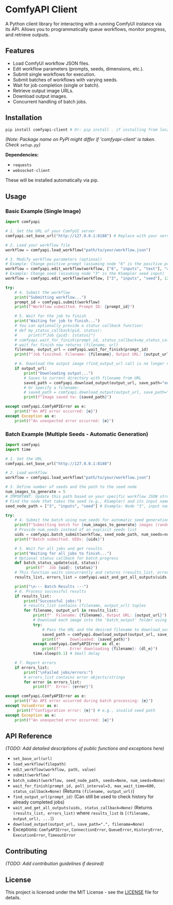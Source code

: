 # ComfyAPI Client

A Python client library for interacting with a running ComfyUI instance via its API. Allows you to programmatically queue workflows, monitor progress, and retrieve outputs.

## Features

*   Load ComfyUI workflow JSON files.
*   Edit workflow parameters (prompts, seeds, dimensions, etc.).
*   Submit single workflows for execution.
*   Submit batches of workflows with varying seeds.
*   Wait for job completion (single or batch).
*   Retrieve output image URLs.
*   Download output images.
*   Concurrent handling of batch jobs.

## Installation

```bash
pip install comfyapi-client # Or: pip install . if installing from local source
```
*(Note: Package name on PyPI might differ if 'comfyapi-client' is taken. Check `setup.py`)*

**Dependencies:**

*   `requests`
*   `websocket-client`

These will be installed automatically via pip.

## Usage

### Basic Example (Single Image)

```python
import comfyapi

# 1. Set the URL of your ComfyUI server
comfyapi.set_base_url("http://127.0.0.1:8188") # Replace with your server URL

# 2. Load your workflow file
workflow = comfyapi.load_workflow("path/to/your/workflow.json")

# 3. Modify workflow parameters (optional)
# Example: Change positive prompt (assuming node "6" is the positive prompt node)
workflow = comfyapi.edit_workflow(workflow, ["6", "inputs", "text"], "a beautiful landscape painting")
# Example: Change seed (assuming node "3" is the KSampler seed input)
workflow = comfyapi.edit_workflow(workflow, ["3", "inputs", "seed"], 12345)

try:
    # 4. Submit the workflow
    print("Submitting workflow...")
    prompt_id = comfyapi.submit(workflow)
    print(f"Workflow submitted. Prompt ID: {prompt_id}")

    # 5. Wait for the job to finish
    print("Waiting for job to finish...")
    # You can optionally provide a status callback function:
    # def my_status_callback(pid, status):
    #     print(f"Job {pid}: {status}")
    # comfyapi.wait_for_finish(prompt_id, status_callback=my_status_callback)
    # wait_for_finish now returns (filename, url)
    filename, output_url = comfyapi.wait_for_finish(prompt_id)
    print(f"Job finished. Filename: {filename}, Output URL: {output_url}")

    # 6. Download the output image (find_output_url call is no longer needed here)
    if output_url:
        print("Downloading output...")
        # Saves to current directory with filename from URL
        saved_path = comfyapi.download_output(output_url, save_path="output_images")
        # Or specify a filename:
        # saved_path = comfyapi.download_output(output_url, save_path="output_images", filename="my_image.png")
        print(f"Image saved to: {saved_path}")

except comfyapi.ComfyAPIError as e:
    print(f"An API error occurred: {e}")
except Exception as e:
    print(f"An unexpected error occurred: {e}")

```

### Batch Example (Multiple Seeds - Automatic Generation)

```python
import comfyapi
import time

# 1. Set the URL
comfyapi.set_base_url("http://127.0.0.1:8188")

# 2. Load workflow
workflow = comfyapi.load_workflow("path/to/your/workflow.json")

# 3. Define number of seeds and the path to the seed node
num_images_to_generate = 5
# IMPORTANT: Update this path based on your specific workflow JSON structure!
# Find the node that takes the seed (e.g., KSampler) and its input name.
seed_node_path = ["3", "inputs", "seed"] # Example: Node "3", input named "seed"

try:
    # 4. Submit the batch using num_seeds for automatic seed generation
    print(f"Submitting batch for {num_images_to_generate} images (random seeds)...")
    # Provide num_seeds instead of an explicit seeds list
    uids = comfyapi.batch_submit(workflow, seed_node_path, num_seeds=num_images_to_generate)
    print(f"Batch submitted. UIDs: {uids}")

    # 5. Wait for all jobs and get results
    print("Waiting for all jobs to finish...")
    # Optional status callback for batch progress
    def batch_status_update(uid, status):
         print(f"  Job {uid}: {status}")
    # This function waits concurrently and returns (results_list, errors_list)
    results_list, errors_list = comfyapi.wait_and_get_all_outputs(uids, status_callback=batch_status_update)

    print("\n--- Batch Results ---")
    # 6. Process successful results
    if results_list:
        print("Successful jobs:")
        # results_list contains (filename, output_url) tuples
        for filename, output_url in results_list:
            print(f"  Filename: {filename}, Output URL: {output_url}")
            # Download each image into the 'batch_output' folder using its original filename
            try:
                # Pass the URL and the desired filename to download_output
                saved_path = comfyapi.download_output(output_url, save_path="batch_output", filename=filename)
                print(f"    Downloaded: {saved_path}")
            except comfyapi.ComfyAPIError as dl_e:
                print(f"    Error downloading {filename}: {dl_e}")
            time.sleep(0.1) # Small delay

    # 7. Report errors
    if errors_list:
        print("\nFailed jobs/errors:")
        # errors_list contains error objects/strings
        for error in errors_list:
            print(f"  Error: {error}")

except comfyapi.ComfyAPIError as e:
    print(f"An API error occurred during batch processing: {e}")
except ValueError as e:
     print(f"Configuration error: {e}") # e.g., invalid seed path
except Exception as e:
    print(f"An unexpected error occurred: {e}")

```

## API Reference

*(TODO: Add detailed descriptions of public functions and exceptions here)*

*   `set_base_url(url)`
*   `load_workflow(filepath)`
*   `edit_workflow(workflow, path, value)`
*   `submit(workflow)`
*   `batch_submit(workflow, seed_node_path, seeds=None, num_seeds=None)`
*   `wait_for_finish(prompt_id, poll_interval=3, max_wait_time=600, status_callback=None)` (Returns `(filename, output_url)`)
*   `find_output_url(prompt_id)` (Can still be used to check history for already completed jobs)
*   `wait_and_get_all_outputs(uids, status_callback=None)` (Returns `(results_list, errors_list)` where `results_list` is `[(filename, output_url), ...]`)
*   `download_output(output_url, save_path=".", filename=None)`
*   Exceptions: `ComfyAPIError`, `ConnectionError`, `QueueError`, `HistoryError`, `ExecutionError`, `TimeoutError`

## Contributing

*(TODO: Add contribution guidelines if desired)*

## License

This project is licensed under the MIT License - see the [LICENSE](LICENSE) file for details.
